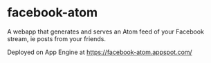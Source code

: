 facebook-atom
=============

A webapp that generates and serves an Atom feed of your Facebook stream, ie
posts from your friends.

Deployed on App Engine at https://facebook-atom.appspot.com/
